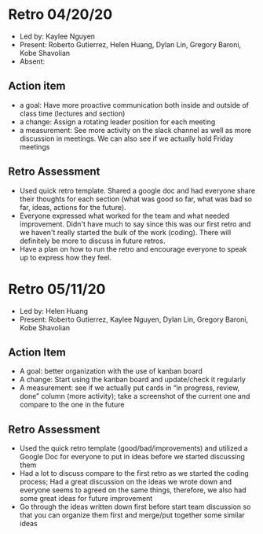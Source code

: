 # Retro 04/20/20

* Led by: Kaylee Nguyen
* Present: Roberto Gutierrez, Helen Huang, Dylan Lin, Gregory Baroni, Kobe Shavolian
* Absent:

## Action item

* a goal: Have more proactive communication both inside and outside of class time (lectures and section)
* a change: Assign a rotating leader position for each meeting
* a measurement: See more activity on the slack channel as well as more discussion in meetings.  We can also see if we actually hold Friday meetings

## Retro Assessment

* Used quick retro template. Shared a google doc and had everyone share their thoughts for each section (what was good so far, what was bad so far, ideas, actions for the future).
* Everyone expressed what worked for the team and what needed improvement. Didn't have much to say since this was our first retro and we haven't really started the bulk of the work (coding). There will definitely be more to discuss in future retros.
* Have a plan on how to run the retro and encourage everyone to speak up to express how they feel.

# Retro 05/11/20

* Led by: Helen Huang
* Present: Roberto Gutierrez, Kaylee Nguyen, Dylan Lin, Gregory Baroni, Kobe Shavolian

## Action Item

* A goal: better organization with the use of kanban board
* A change: Start using the kanban board and update/check it regularly
* A measurement: see if we actually put cards in “in progress, review, done” column (more activity); take a screenshot of the current one and compare to the one in the future

## Retro Assessment

* Used the quick retro template (good/bad/improvements) and utilized a Google Doc for everyone to put in ideas before we started discussing them
* Had a lot to discuss compare to the first retro as we started the coding process; Had a great discussion on the ideas we wrote down and everyone seems to agreed on the same things, therefore, we also had some great ideas for future improvement
* Go through the ideas written down first before start team discussion so that you can organize them first and merge/put together some similar ideas
